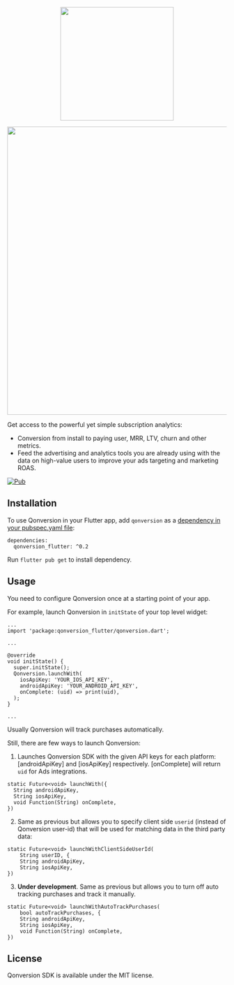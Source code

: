 <p align="center">
     <a href="https://qonversion.io"><img width="260" src="https://qonversion.io/img/brand.svg"></a>
</p>

<p align="center">
     <a href="https://qonversion.io"><img width="660" src="https://qonversion.io/img/illustrations/charts.svg"></a></p>

Get access to the powerful yet simple subscription analytics:
* Conversion from install to paying user, MRR, LTV, churn and other metrics.
* Feed the advertising and analytics tools you are already using with the data on high-value users to improve your ads targeting and marketing ROAS.

[![Pub](https://img.shields.io/pub/v/qonversion_flutter.svg)](https://pub.dev/packages/qonversion_flutter)

## Installation
To use Qonversion in your Flutter app, add `qonversion` as a [dependency in your pubspec.yaml file](https://flutter.io/platform-plugins/): 

```
dependencies:
  qonversion_flutter: ^0.2
```

Run `flutter pub get` to install dependency.

## Usage 
You need to configure Qonversion once at a starting point of your app. 

For example, launch Qonversion in `initState` of your top level widget: 

```
...
import 'package:qonversion_flutter/qonversion.dart';

...

@override
void initState() {
  super.initState();
  Qonversion.launchWith(
    iosApiKey: 'YOUR_IOS_API_KEY',
    androidApiKey: 'YOUR_ANDROID_API_KEY',
    onComplete: (uid) => print(uid),
  );
}

...
```

Usually Qonversion will track purchases automatically.

Still, there are few ways to launch Qonversion:

1. Launches Qonversion SDK with the given API keys for each platform: [androidApiKey] and [iosApiKey] respectively.
[onComplete] will return `uid` for Ads integrations.

```subscriptions, basic purchases) automatically.
static Future<void> launchWith({
  String androidApiKey,
  String iosApiKey,
  void Function(String) onComplete,
})
```

2. Same as previous but allows you to specify client side `userid` (instead of Qonversion user-id) that will be used for matching data in the third party data:

```
static Future<void> launchWithClientSideUserId(
    String userID, {
    String androidApiKey,
    String iosApiKey,
})
```

3. **Under development**. Same as previous but allows you to turn off auto tracking purchases and track it manually.

```
static Future<void> launchWithAutoTrackPurchases(
    bool autoTrackPurchases, {
    String androidApiKey,
    String iosApiKey,
    void Function(String) onComplete,
})
```

## License

Qonversion SDK is available under the MIT license.
